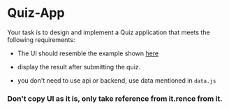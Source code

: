 
# Quiz-App

Your task is to design and implement a Quiz application that meets the following requirements:

- The UI should resemble the example shown [here](https://utfs.io/f/032c6baa-e76a-4e26-b6b2-f6a105c15f03-pym7du.webm)

- display the result after submitting the quiz.

- you don't need to use api or backend, use data mentioned in `data.js`


### Don't copy UI as it is, only take reference from it.rence from it.